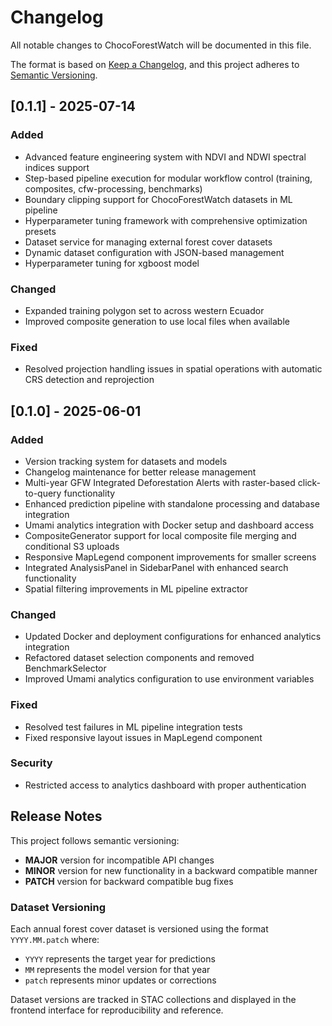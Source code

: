 # Changelog

All notable changes to ChocoForestWatch will be documented in this file.

The format is based on [Keep a Changelog](https://keepachangelog.com/en/1.0.0/),
and this project adheres to [Semantic Versioning](https://semver.org/spec/v2.0.0.html).


## [0.1.1] - 2025-07-14

### Added
- Advanced feature engineering system with NDVI and NDWI spectral indices support
- Step-based pipeline execution for modular workflow control (training, composites, cfw-processing, benchmarks)
- Boundary clipping support for ChocoForestWatch datasets in ML pipeline
- Hyperparameter tuning framework with comprehensive optimization presets
- Dataset service for managing external forest cover datasets
- Dynamic dataset configuration with JSON-based management
- Hyperparameter tuning for xgboost model

### Changed
- Expanded training polygon set to across western Ecuador
- Improved composite generation to use local files when available

### Fixed
- Resolved projection handling issues in spatial operations with automatic CRS detection and reprojection


## [0.1.0] - 2025-06-01

### Added
- Version tracking system for datasets and models
- Changelog maintenance for better release management
- Multi-year GFW Integrated Deforestation Alerts with raster-based click-to-query functionality
- Enhanced prediction pipeline with standalone processing and database integration
- Umami analytics integration with Docker setup and dashboard access
- CompositeGenerator support for local composite file merging and conditional S3 uploads
- Responsive MapLegend component improvements for smaller screens
- Integrated AnalysisPanel in SidebarPanel with enhanced search functionality
- Spatial filtering improvements in ML pipeline extractor

### Changed
- Updated Docker and deployment configurations for enhanced analytics integration
- Refactored dataset selection components and removed BenchmarkSelector
- Improved Umami analytics configuration to use environment variables

### Fixed
- Resolved test failures in ML pipeline integration tests
- Fixed responsive layout issues in MapLegend component

### Security
- Restricted access to analytics dashboard with proper authentication

## Release Notes

This project follows semantic versioning:
- **MAJOR** version for incompatible API changes
- **MINOR** version for new functionality in a backward compatible manner  
- **PATCH** version for backward compatible bug fixes

### Dataset Versioning
Each annual forest cover dataset is versioned using the format `YYYY.MM.patch` where:
- `YYYY` represents the target year for predictions
- `MM` represents the model version for that year
- `patch` represents minor updates or corrections

Dataset versions are tracked in STAC collections and displayed in the frontend interface for reproducibility and reference.